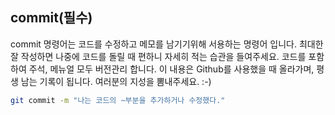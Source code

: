## commit(필수)

commit 명령어는 코드를 수정하고 메모를 남기기위해 서용하는 명령어 입니다. 최대한 잘 작성하면 나중에 코드를 돌릴 때 편하니 자세히 적는 습관을 들여주세요.
코드를 포함하여 주석, 메뉴얼 모두 버전관리 합니다. 이 내용은 Github를 사용했을 때 올라가며, 평생 남는 기록이 됩니다. 여러분의 지성을 뽐내주세요. :-)

```bash
git commit -m "나는 코드의 ~부분을 추가하거나 수정했다."
```